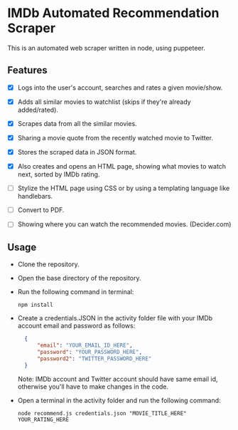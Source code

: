 # IMDb Automated Recommendation Scraper

This is an automated web scraper written in node, using puppeteer.

## Features

* [x] Logs into the user's account, searches and rates a given movie/show.
  
* [x] Adds all similar movies to watchlist (skips if they're already added/rated).
  
* [x] Scrapes data from all the similar movies.

* [x] Sharing a movie quote from the recently watched movie to Twitter.
  
* [x] Stores the scraped data in JSON format.
  
* [x] Also creates and opens an HTML page, showing what movies to watch next, sorted by IMDb rating.
  
* [ ] Stylize the HTML page using CSS or by using a templating language like handlebars.
  
* [ ] Convert to PDF.
  
* [ ] Showing where you can watch the recommended movies. (Decider.com)

## Usage

* Clone the repository.

* Open the base directory of the repository.

* Run the following command in terminal:

  ```node
  npm install
  ```

* Create a credentials.JSON in the activity folder file with your IMDb account email and password as follows:
  
  ```json
    {
        "email": "YOUR_EMAIL_ID_HERE",
        "password": "YOUR_PASSWORD_HERE",
        "password2": "TWITTER_PASSWORD_HERE"
    }
  ```

  Note: IMDb account and Twitter account should have same email id, otherwise you'll have to make changes in the code.

* Open a terminal in the activity folder and run the following command:

  ```node
  node recommend.js credentials.json "MOVIE_TITLE_HERE" YOUR_RATING_HERE
  
  ```
